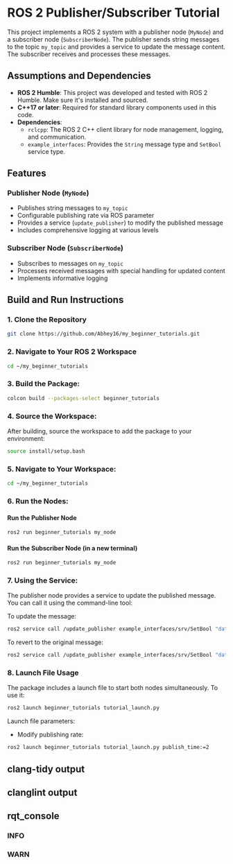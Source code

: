 # ROS 2 Publisher/Subscriber Tutorial
This project implements a ROS 2 system with a publisher node (`MyNode`) and a subscriber node (`SubscriberNode`). The publisher sends string messages to the topic `my_topic` and provides a service to update the message content. The subscriber receives and processes these messages.

## Assumptions and Dependencies
- **ROS 2 Humble**: This project was developed and tested with ROS 2 Humble. Make sure it's installed and sourced.
- **C++17 or later**: Required for standard library components used in this code.
- **Dependencies**:
  - `rclcpp`: The ROS 2 C++ client library for node management, logging, and communication.
  - `example_interfaces`: Provides the `String` message type and `SetBool` service type.

## Features
### Publisher Node (`MyNode`)
- Publishes string messages to `my_topic`
- Configurable publishing rate via ROS parameter
- Provides a service (`update_publisher`) to modify the published message
- Includes comprehensive logging at various levels

### Subscriber Node (`SubscriberNode`)
- Subscribes to messages on `my_topic`
- Processes received messages with special handling for updated content
- Implements informative logging

## Build and Run Instructions

### 1. Clone the Repository
   ```sh
   git clone https://github.com/Abhey16/my_beginner_tutorials.git
   ```
### 2. Navigate to Your ROS 2 Workspace
   ```sh
   cd ~/my_beginner_tutorials
   ```
### 3. Build the Package:
   ```sh
   colcon build --packages-select beginner_tutorials
   ```
### 4. Source the Workspace:
   After building, source the workspace to add the package to your environment:
   ```sh
   source install/setup.bash
  ```
### 5. Navigate to Your Workspace:
   ```sh
   cd ~/my_beginner_tutorials
   ```

### 6. Run the Nodes:
#### Run the Publisher Node
   ```sh
   ros2 run beginner_tutorials my_node
   ```
#### Run the Subscriber Node (in a new terminal)
   ```sh
   ros2 run beginner_tutorials my_node
   ```
### 7. Using the Service:
The publisher node provides a service to update the published message. You can call it using the command-line tool:

To update the message:
   ```sh
   ros2 service call /update_publisher example_interfaces/srv/SetBool "data: true"
   ```

To revert to the original message:
   ```sh
   ros2 service call /update_publisher example_interfaces/srv/SetBool "data: true"
   ```
### 8. Launch File Usage
The package includes a launch file to start both nodes simultaneously. To use it:

   ```sh
   ros2 launch beginner_tutorials tutorial_launch.py
   ```
Launch file parameters:
* Modify publishing rate:

```sh
ros2 launch beginner_tutorials tutorial_launch.py publish_time:=2
```

## clang-tidy output


## clanglint output


## rqt_console

### INFO


### WARN


